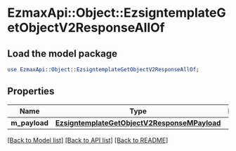 # EzmaxApi::Object::EzsigntemplateGetObjectV2ResponseAllOf

## Load the model package
```perl
use EzmaxApi::Object::EzsigntemplateGetObjectV2ResponseAllOf;
```

## Properties
Name | Type | Description | Notes
------------ | ------------- | ------------- | -------------
**m_payload** | [**EzsigntemplateGetObjectV2ResponseMPayload**](EzsigntemplateGetObjectV2ResponseMPayload.md) |  | 

[[Back to Model list]](../README.md#documentation-for-models) [[Back to API list]](../README.md#documentation-for-api-endpoints) [[Back to README]](../README.md)


